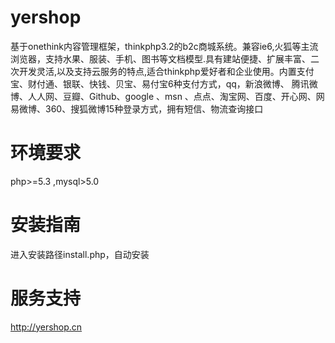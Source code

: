 # yershop

 基于onethink内容管理框架，thinkphp3.2的b2c商城系统。兼容ie6,火狐等主流浏览器，支持水果、服装、手机、图书等文档模型.具有建站便捷、扩展丰富、二次开发灵活,以及支持云服务的特点,适合thinkphp爱好者和企业使用。内置支付宝、财付通、银联、快钱、贝宝、易付宝6种支付方式，qq，新浪微博、  腾讯微博、人人网、豆瓣、Github、google 、msn 、点点、淘宝网、百度、开心网、网易微博、360、搜狐微博15种登录方式，拥有短信、物流查询接口
 
环境要求
=======
php>=5.3
,mysql>5.0
 
安装指南 
=======
进入安装路径install.php，自动安装

服务支持
=======
http://yershop.cn
